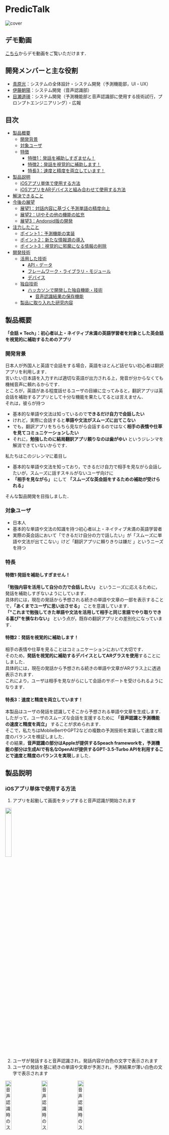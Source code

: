 # PredicTalk
![cover](https://github.com/jphacks/NG_2305/assets/109562639/d6412a9f-97bf-4412-8c15-e3613416b732)


## デモ動画
[こちら](https://youtu.be/Jx81Q2Q_JAw)からデモ動画をご覧いただけます．

## 開発メンバーと主な役割
- [青原光](https://github.com/hikaruaohara)：システムの全体設計・システム開発（予測機能部，UI・UX）
- [伊藤朝陽](https://github.com/asahi-abc)：システム開発（音声認識部）
- [目瀬道瑛](https://github.com/ZnnZ0)：システム開発（予測機能部と音声認識部に使用する技術試行，プロンプトエンジニアリング）・広報

## 目次
- [製品概要](#製品概要)
  - [開発背景](#開発背景)
  - [対象ユーザ](#対象ユーザ)
  - [特徴](#特徴)
    - [特徴1：発話を補助しすぎません！](#特徴1：発話を補助しすぎません！)
    - [特徴2：発話を視覚的に補助します！](#特徴2：発話を視覚的に補助します！)
    - [特長3：速度と精度を両立しています！](#特長3：速度と精度を両立しています！)
- [製品説明](#製品説明)
  - [iOSアプリ単体で使用する方法](#iOSアプリ単体で使用する方法)
  - [iOSアプリをARデバイスと組み合わせて使用する方法](#iOSアプリをARデバイスと組み合わせて使用する方法)
- [解決できること](#解決できること)
- [今後の展望](#今後の展望)
  - [展望1：対話内容に基づく予測単語の精度向上](#展望1：対話内容に基づく予測単語の精度向上)
  - [展望2：UIやその他の機能の拡充](#展望2：UIやその他の機能の拡充)
  - [展望3：Andoroid版の開発](#展望3：Andoroid版の開発)
- [注力したこと](#注力したこと)
  - [ポイント1：予測機能の実装](#ポイント1：予測機能の実装)
  - [ポイント2：新たな情報源の導入](#ポイント2：新たな情報源の導入)
  - [ポイント3：視覚的に邪魔になる情報の削除](#ポイント3：視覚的に邪魔になる情報の削除)
- [開発技術](#開発技術)
  - [活用した技術](#活用した技術)
    - [API・データ](#API・データ)
    - [フレームワーク・ライブラリ・モジュール](#フレームワーク・ライブラリ・モジュール)
    - [デバイス](#デバイス)
  - [独自技術](#独自技術)
    - [ハッカソンで開発した独自機能・技術](#ハッカソンで開発した独自機能・技術)
      - [音声認識結果の保存機能](#音声認識結果の保存機能)
  - [製品に取り入れた研究内容](#製品に取り入れた研究内容)

## 製品概要
**「会話 × Tech」：初心者以上・ネイティブ未満の英語学習者を対象とした英会話を視覚的に補助するためのアプリ**  


### 開発背景
日本人が外国人と英語で会話をする場合，英語をほとんど話せない初心者は翻訳アプリを利用します．  
言いたい日本語を入力すれば適切な英語が出力される上，発音が分からなくても機械音声に頼れるからです．  
ところが，英語がある程度話せるユーザの目線に立ってみると，翻訳アプリは英会話を補助するアプリとして十分な機能を果たしてるとは言えません．  
それは，彼らが持つ
- 基本的な単語や文法は知っているので**できるだけ自力で会話したい**
- けれど，実際に会話すると**単語や文法がスムーズに出てこない**
- でも，翻訳アプリをちらちら見ながら会話するのではなく**相手の表情や仕草を見てコミュニケーションしたい**
- それに，**勉強したのに結局翻訳アプリ頼りなのは歯がゆい**
というジレンマを解消できていないからです．

私たちはこのジレンマに着目し
- 基本的な単語や文法を知っており，できるだけ自力で相手を見ながら会話したいが，スムーズに話すスキルがないユーザ向けに
- **「相手を見ながら」** にして **「スムーズな英会話をするための補助が受けられる」**

そんな製品開発を目指しました．

### 対象ユーザ
- 日本人
- 基本的な単語や文法の知識を持つ初心者以上・ネイティブ未満の英語学習者
- 実際の英会話において「できるだけ自分の力で話したい」が「スムーズに単語や文法が出てこない」けど「翻訳アプリに頼りきりは嫌だ
」というニーズを持つ

### 特長
#### 特徴1:発話を補助しすぎません！
**「勉強内容を活用して自分の力で会話したい」** というニーズに応えるために，発話を補助しすぎないようにしています．  
具体的には，現在の発話から予想される続きの単語や文章の一部を表示することで，**「あくまでユーザに思い出させる」** ことを意識しています．  
**「"これまで勉強してきた単語や文法を活用して相手と同じ言語でやり取りできる喜び"を損なわない」** という点が，既存の翻訳アプリとの差別化になっています．

#### 特徴2：発話を視覚的に補助します！
相手の表情や仕草を見ることはコミュニケーションにおいて大切です．  
そのため，**発話を視覚的に補助するデバイスとしてARグラスを使用**することにしました．  
具体的には，現在の発話から予想される続きの単語や文章がARグラス上に透過表示されます．  
これにより，ユーザは相手を見ながらにして会話のサポートを受けられるようになります．

#### 特長3：速度と精度を両立しています！
本製品はユーザの発話を認識してそこから予想される単語や文章を生成します．  
したがって，ユーザのスムーズな会話を支援するために **「音声認識と予測機能の速度と精度を両立」** することが求められます．  
そこで，私たちはMoblieBertやGPT2などの複数の予測技術を実装して速度と精度のバランスを検証しました．  
その結果，**音声認識の部分はAppleが提供するSpeach frameworkを，予測機能の部分は生成AIで有名なOpenAIが提供するGPT-3.5-Turbo APIを利用することで速度と精度のバランスを実現**しました．  

## 製品説明
### iOSアプリ単体で使用する方法
1. アプリを起動して画面をタップすると音声認識が開始されます
<img width="20%" src="https://github.com/jphacks/NG_2305/assets/109562639/6c4817d6-ee86-4188-911a-22515e895b6d">

2. ユーザが発話すると音声認識され，発話内容が白色の文字で表示されます
3. ユーザの発話を基に続きの単語や文章が予測され，予測結果が薄い白色の文字で表示されます
  
<img width="20%" alt="音声認識時のスマホ画面" src="https://github.com/jphacks/NG_2305/assets/109562639/09dbf542-187a-4ac4-8048-79c9c90ea893">　<img width="20%" alt="音声認識時のスマホ画面" src="https://github.com/jphacks/NG_2305/assets/109562639/e3c547d5-c232-4ea0-9747-bd8053f56f73">　<img width="20%" alt="音声認識時のスマホ画面" src="https://github.com/jphacks/NG_2305/assets/109562639/e24ccf19-6aa8-4fb5-acda-ee41bdeb986b">

### iOSアプリをARデバイスと組み合わせて使用する方法
1. ARグラスとiPhoneを接続します（外部ディスプレイとして利用できるARグラスであればどの会社のARグラスでも利用可能です）
2. [iOSアプリ単体で使用する方法](#iOSアプリ単体で使用する方法)で説明した通り，アプリを起動して音声認識を開始します
4. ユーザが発話するとARグラス上に予測結果が透過表示されることで，ユーザは相手の表情や仕草を見ながら発話の支援を受けることができます

![ARモード](https://github.com/jphacks/NG_2305/assets/103105513/31778fc9-ccaf-4f73-819a-e5c301b411c5)
![AR](https://github.com/jphacks/NG_2305/assets/109562639/35ddd113-a542-46d0-9a0f-c078bbbcd8f7)

## 解決出来ること
まず，初心者以上・ネイティブ未満の外国語学習者が持っている「学んだ外国語を利用してコミュニケーションしたい」というニーズを尊重し，**「実際の会話で単語や文法がスムーズに出てこない」でも「せっかく勉強したのに翻訳アプリにすべて頼って会話するのはもったいない」というジレンマが解決**できます．  
また，ただ単語予測をスマホ画面に表示して補助するのではなく市販のARグラスに投影する形で表示することで，翻訳アプリを使用した会話で発生していた **「スマホを頻繫にみながらコミュニケーションする」という不便も解決** しています．  
さらに，使用までの手軽さもポイントです．  
本アプリは **「グラスをかけて画面をタップするだけ」** でサービスが開始されるため，翻訳アプリでありがちな日本語入力の手間などが一切ありません．  

## 今後の展望
### 展望1：対話内容に基づく予測単語の精度向上
スマホやPCの予測変換機能はユーザの入力履歴に基づいて予測の精度が向上します．  
本製品もこの技術の考え方を利用して，**現在の対話内容や過去の対話履歴に基づいた予測**をすることで精度の向上を期待しています．
  
### 展望2：UIやその他の機能の拡充
2日間の開発期間ではUI開発に時間を割けなかったため，現在のUIは必要最低限のクオリティに留まっています．  
今後は**見やすさと面白さを両立したデザインを実装**することで，ユーザにとって不快感の少ないアプリにすることを目指します．  
また，今回はARグラスの使用を想定した最低限の機能しか実装することができませんでした．  
例えば**多言語対応**といった機能を実装していきたいと考えています．

### 展望3：Andoroid版の開発
2日間ではiOS版しか開発できなかったが，より多くのユーザに使用してもらうためにはAndroid版も開発する必要がある．  
今後はAndroid端末でも本製品を利用できるようにしたい．

## 注力したこと
### ポイント1：予測機能の実装
開発当初は，MobileBertやGPT2といった言語モデルをiPhone上で動かすことを検討しました.  
しかし，MobileBertは速度は良いが精度に問題があり，GPT2は精度は良いが速度が遅いという問題にぶつかりました．  
**様々な既存技術を試した結果，OpenAIのgpt-3.5-turbo APIが精度と速度の双方を担保した技術であることが分かり，安定した予測機能を実装をすることができました．**

### ポイント2：新たな情報源の導入
市販のARデバイスで使用できるアプリにしたことで，本製品の目的である**コミュニケーションのスムーズさを妨害しないで発話の補助を達成**しました．

### ポイント3：視覚的に邪魔になる情報の削除
音声認識をスタートするためのタップの判定エリアを画面全体にすることで，**話しながらの操作が可能**です．  
画面には自分が話した内容とその文章の続きしか表示されないため余計な情報が存在せず，**会話中にも使用しやすいUX**となっています．

## 開発技術
<img width="100%" alt="開発技術の概要図" src="https://github.com/jphacks/NG_2305/assets/103105513/70c02aa3-dbcf-446d-8d1e-8a81180a0067">

### 活用した技術
#### API・データ
- OpenAI API(gpt-3.5-turbo)
  - OpenAIが提供する自然言語処理のためのAPI
  - ユーザの発話に基づき，発話の続きを生成させるために使用
  - 自身の環境で本アプリを動作させる場合，OpenAIAPIKey.swiftに自身のOpenAI API Keyを入力してください．
```Swift:OpenAIAPIKey.swift
//  OpenAIAPIKey.swift

let API_KEY = "<Input Your API Key Here>"
```

#### フレームワーク・ライブラリ・モジュール
- Speech
  - Appleが提供する音声処理のための純正フレームワーク
  - ユーザの発話内容を認識して文章を出力させるために使用
- CoreML・CoreMLTools
  - CoreML：Applが提供する機械学習モデルをSwift上で使用するための純正フレームワーク
  - CoreMLTools：PytorchやTensorflowで作られたニューラルネットワークモデルをCoreML形式へ変換するためのPythonライブラリ
  - MobileBertとGPT2をCoreML形式へ変換し，iOS端末上で動作させるようにするために使用
- Moya
  - OpenAIのAPIをSwiftで実行するために使用

#### デバイス
- XREAL air
    - アプリの出力をユーザの視界内に表示するために使用

### 独自技術
#### ハッカソンで開発した独自機能・技術
##### 音声認識結果の保存機能
commit_id: [5674e3c7c945d6a1c6ec8a8ade41fcb9ef19ea1d](https://github.com/jphacks/NG_2305/commit/5674e3c7c945d6a1c6ec8a8ade41fcb9ef19ea1d)

音声認識自体はSpeechフレームワークを用いて実装し，音声認識結果を保存する追加機能を独自に実装しました．  
SFSpeechRecognizerを用いて音声をテキストに起こす際に，以下の3つの問題が存在していました．
- Speech frameworkの仕様により音声認識の途中結果がいくつも出力される
- 時間経過により認識された文章が削除されると認識結果が重複して画面に表示される
- 発話が少しでも止まるとそれ以前の認識結果が失われる

これらの問題を解決するために，以下の機能を実装しました．
- 音声認識の途中結果をバッファリング
- 認識完了を検知したら最終結果を画面に出力
- 時間経過で認識された文章が削除されないように認識結果を保存

### 製品に取り入れた研究内容
なし







